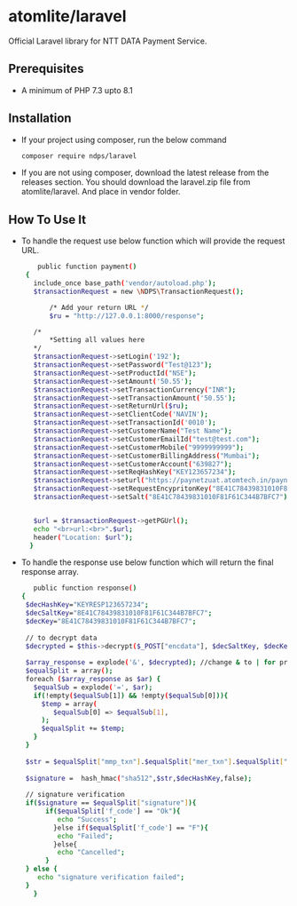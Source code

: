 # atomlite/laravel

Official Laravel library for NTT DATA Payment Service.

## Prerequisites
- A minimum of PHP 7.3 upto 8.1

## Installation
- If your project using composer, run the below command 
    
    ```sh
    composer require ndps/laravel
    ```

- If you are not using composer, download the latest release from the releases section. You should download the laravel.zip file from atomlite/laravel. And place in vendor folder.


## How To Use It

- To handle the request use below function which will provide the request URL.

    ```sh
        public function payment()
	 {
	   include_once base_path('vendor/autoload.php');
	   $transactionRequest = new \NDPS\TransactionRequest();

           /* Add your return URL */
           $ru = "http://127.0.0.1:8000/response";

	   /*
           *Setting all values here
	   */
	   $transactionRequest->setLogin('192');
	   $transactionRequest->setPassword("Test@123");
	   $transactionRequest->setProductId("NSE");
	   $transactionRequest->setAmount('50.55');
	   $transactionRequest->setTransactionCurrency("INR");
	   $transactionRequest->setTransactionAmount('50.55');
	   $transactionRequest->setReturnUrl($ru);
	   $transactionRequest->setClientCode('NAVIN');
	   $transactionRequest->setTransactionId('0010');
	   $transactionRequest->setCustomerName("Test Name");
	   $transactionRequest->setCustomerEmailId("test@test.com");
	   $transactionRequest->setCustomerMobile("9999999999");
	   $transactionRequest->setCustomerBillingAddress("Mumbai");
	   $transactionRequest->setCustomerAccount("639827");
	   $transactionRequest->setReqHashKey("KEY123657234");
	   $transactionRequest->seturl("https://paynetzuat.atomtech.in/paynetz/epi/fts");
	   $transactionRequest->setRequestEncypritonKey("8E41C78439831010F81F61C344B7BFC7");
	   $transactionRequest->setSalt("8E41C78439831010F81F61C344B7BFC7");


	   $url = $transactionRequest->getPGUrl();
	   echo "<br>url:<br>".$url;
	   header("Location: $url");
	  }
    ```
    
- To handle the response use below function which will return the final response array.

    ```sh
       public function response()
	{
	 $decHashKey="KEYRESP123657234";
	 $decSaltKey="8E41C78439831010F81F61C344B7BFC7";
	 $decKey="8E41C78439831010F81F61C344B7BFC7";
				  
	 // to decrypt data
	 $decrypted = $this->decrypt($_POST["encdata"], $decSaltKey, $decKey);
			
	 $array_response = explode('&', $decrypted); //change & to | for production
	 $equalSplit = array();
	 foreach ($array_response as $ar) {
	   $equalSub = explode('=', $ar);
	   if(!empty($equalSub[1]) && !empty($equalSub[0])){
	     $temp = array(
	        $equalSub[0] => $equalSub[1],
	     );
	     $equalSplit += $temp;
	   }
	 }
			
	 $str = $equalSplit["mmp_txn"].$equalSplit["mer_txn"].$equalSplit["f_code"].$equalSplit["prod"].$equalSplit["discriminator"].$equalSplit["amt"].$equalSplit["bank_txn"];
			
	 $signature =  hash_hmac("sha512",$str,$decHashKey,false);
			
	 // signature verification
	 if($signature == $equalSplit["signature"]){
	 	  if($equalSplit['f_code'] == "Ok"){
	 		 echo "Success";
	 		}else if($equalSplit['f_code'] == "F"){
	 		 echo "Failed";
	 		}else{
	 		 echo "Cancelled";	
	 	  }    
	 } else {
	 	echo "signature verification failed";
	 }
       }
    ```
